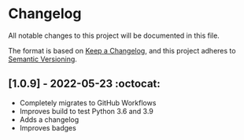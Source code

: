 # Changelog

All notable changes to this project will be documented in this file.

The format is based on [Keep a Changelog](https://keepachangelog.com/en/1.0.0/),
and this project adheres to [Semantic Versioning](https://semver.org/spec/v2.0.0.html).

## [1.0.9] - 2022-05-23 :octocat:
- Completely migrates to GitHub Workflows
- Improves build to test Python 3.6 and 3.9
- Adds a changelog
- Improves badges
